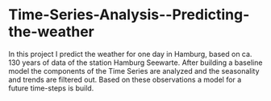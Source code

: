 # Time-Series-Analysis--Predicting-the-weather
In this project I predict the weather for one day in Hamburg, based on ca. 130 years of data of the station Hamburg Seewarte. After building a baseline model the components of the Time Series are analyzed and the seasonality and trends are filtered out. Based on these observations a model for a future time-steps is build.
